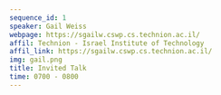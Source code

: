 ```yaml
---
sequence_id: 1
speaker: Gail Weiss
webpage: https://sgailw.cswp.cs.technion.ac.il/
affil: Technion - Israel Institute of Technology
affil_link: https://sgailw.cswp.cs.technion.ac.il/
img: gail.png
title: Invited Talk
time: 0700 - 0800
---
```

